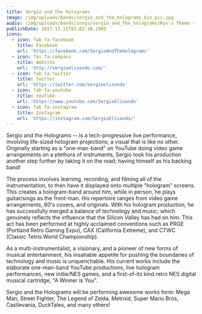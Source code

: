 ```yaml
---
title: Sergio and the Holograms
image: /img/uploads/bands/sergio_and_the_holograms_bio_pic.jpg
audio: /img/uploads/bands/songs/sergio_and_the_holograms/Ryu's Theme - Sergio and the Holograms.mp3
publishDate: 2017-11-15T02:02:30.198Z
icons:
  - icon: fab fa-facebook
    title: Facebook
    url: 'https://facebook.com/SergioAndTheHolograms'
  - icon: fas fa-compass
    title: Website
    url: 'http://sergioelisondo.com/'
  - icon: fab fa-twitter
    title: Twitter
    url: 'https://twitter.com/sergioelisondo'
  - icon: fab fa-youtube
    title: YouTube
    url: 'https://www.youtube.com/SergioElisondo'
  - icon: fab fa-instagram
    title: Instagram
    url: 'https://instagram.com/SergioElisondo/'
---
```

Sergio and the Holograms -- is a tech-progressive live performance, involving life-sized hologram projections; a visual that is like no other. Originally starting as a "one-man-band" on YouTube doing video game arrangements on a plethora of instruments, Sergio took his production another step further by taking it on the road; having himself as his backing band!

The process involves learning, recording, and filming all of the instrumentation, to then have it displayed onto multiple "hologram" screens. This creates a hologram-band around him, while in person, he plays guitar/sings as the front-man. His repertoire ranges from video game arrangements, 80's covers, and originals. With his hologram production, he has successfully merged a balance of technology and music; which genuinely reflects the influence that the Silicon Valley has had on him. This act has been performed at highly acclaimed conventions such as PRGE (Portland Retro Gaming Expo), CAX (California Extreme), and CTWC (Classic Tetris World Championship).

As a multi-instrumentalist, a visionary, and a pioneer of new forms of musical entertainment, his insatiable appetite for pushing the boundaries of technology and music is unquenchable. His current works include the elaborate one-man-band YouTube productions, live hologram performances, new indie/NES games, and a first-of-its kind retro ​NES digital musical cartridge, "A Winner is You".

Sergio and the Holograms will be performing awesome works form: Mega Man, Street Fighter, The Legend of Zelda, Metroid, Super Mario Bros, Castlevania, DuckTales, and many others!
